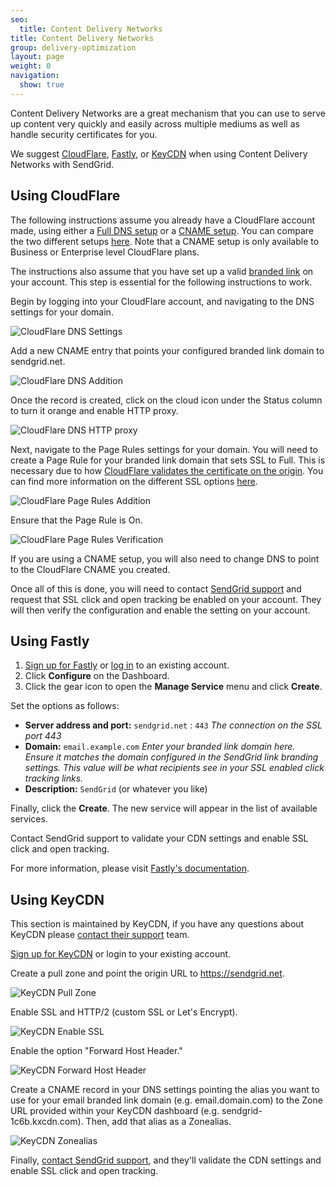 ```yaml
---
seo:
  title: Content Delivery Networks
title: Content Delivery Networks
group: delivery-optimization
layout: page
weight: 0
navigation:
  show: true
---
```


Content Delivery Networks are a great mechanism that you can use to serve up content very quickly and easily across multiple mediums as well as handle security certificates for you.

We suggest [CloudFlare](#using-cloudflare), [Fastly](#using-fastly), or [KeyCDN](#using-keycdn) when using Content Delivery Networks with SendGrid.


## Using CloudFlare


The following instructions assume you already have a CloudFlare account made, using either a [Full DNS setup](https://support.cloudflare.com/hc/en-us/articles/205195708) or a [CNAME setup](https://support.cloudflare.com/hc/en-us/articles/200168706). You can compare the two different setups [here](https://support.cloudflare.com/hc/en-us/articles/203685674). Note that a CNAME setup is only available to Business or Enterprise level CloudFlare plans.

The instructions also assume that you have set up a valid [branded link]({{root_url}}/user-interface/sending-email/how-to-set-up-link-branding/) on your account. This step is essential for the following instructions to work.

Begin by logging into your CloudFlare account, and navigating to the DNS settings for your domain.

![CloudFlare DNS Settings]({{root_url}}/images/cloudflare1.png)

Add a new CNAME entry that points your configured branded link domain to sendgrid.net.

![CloudFlare DNS Addition]({{root_url}}/images/cloudflare2.png)

Once the record is created, click on the cloud icon under the Status column to turn it orange and enable HTTP proxy.

![CloudFlare DNS HTTP proxy]({{root_url}}/images/cloudflare3.png)

Next, navigate to the Page Rules settings for your domain. You will need to create a Page Rule for your branded link domain that sets SSL to Full. This is necessary due to how [CloudFlare validates the certificate on the origin](https://support.cloudflare.com/hc/en-us/articles/200721975). You can find more information on the different SSL options [here](https://support.cloudflare.com/hc/en-us/articles/200170416).

![CloudFlare Page Rules Addition]({{root_url}}/images/cloudflare4.png)

Ensure that the Page Rule is On.

![CloudFlare Page Rules Verification]({{root_url}}/images/cloudflare5.png)

If you are using a CNAME setup, you will also need to change DNS to point to the CloudFlare CNAME you created.

Once all of this is done, you will need to contact [SendGrid support](https://support.sendgrid.com/) and request that SSL click and open tracking be enabled on your account. They will then verify the configuration and enable the setting on your account.

## 	Using Fastly

1. [Sign up for Fastly](https://www.fastly.com/signup/) or [log in](https://manage.fastly.com) to an existing account.
2. Click **Configure** on the Dashboard.
3. Click the gear icon to open the **Manage Service** menu and click **Create**.

Set the options as follows:

* **Server address and port:** `sendgrid.net` : `443` _The connection on the SSL port 443_
* **Domain:** `email.example.com` _Enter your branded link domain here. Ensure it matches the domain configured in the SendGrid link branding settings. This value will be what recipients see in your SSL enabled click tracking links._
* **Description:** `SendGrid` (or whatever you like)

Finally, click the **Create**. The new service will appear in the list of available services.

Contact SendGrid support to validate your CDN settings and enable SSL click and open tracking.

<call-out>

For more information, please visit [Fastly's documentation](https://docs.fastly.com/guides/basic-setup/working-with-services#creating-a-new-service).

</call-out>

## 	Using KeyCDN

This section is maintained by KeyCDN, if you have any questions about KeyCDN please [contact their support](https://www.keycdn.com/support/) team.

[Sign up for KeyCDN](https://www.keycdn.com) or login to your
existing account.

Create a pull zone and point the origin URL to https://sendgrid.net.

![KeyCDN Pull Zone]({{root_url}}/images/keycdn1.png)

Enable SSL and HTTP/2 (custom SSL or Let's Encrypt).

![KeyCDN Enable SSL]({{root_url}}/images/keycdn2.png)

Enable the option "Forward Host Header."

![KeyCDN Forward Host Header]({{root_url}}/images/keycdn3.png)

Create a CNAME record in your DNS settings pointing the alias you want to use for your email branded link domain (e.g. email.domain.com) to the Zone URL provided within your KeyCDN dashboard (e.g. sendgrid-1c6b.kxcdn.com). Then, add that alias as a Zonealias.

![KeyCDN Zonealias]({{root_url}}/images/keycdn4.png)

Finally, [contact SendGrid support](https://support.sendgrid.com/hc/en-us), and they'll validate the CDN settings and enable SSL click and open
tracking.
